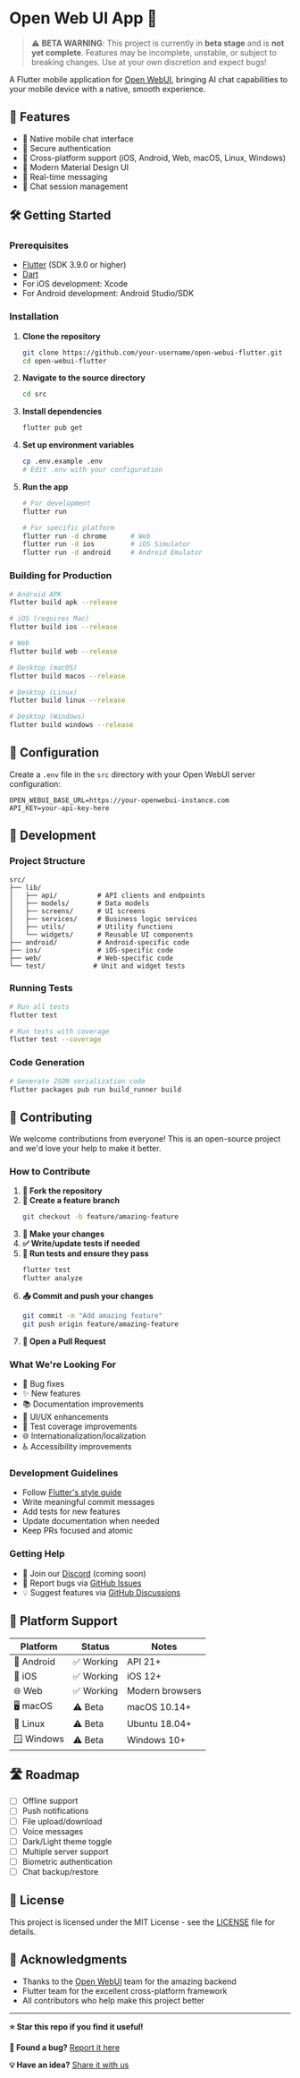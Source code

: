 # Open Web UI App 📱

> ⚠️ **BETA WARNING**: This project is currently in **beta stage** and is **not yet complete**. Features may be incomplete, unstable, or subject to breaking changes. Use at your own discretion and expect bugs!

A Flutter mobile application for [Open WebUI](https://github.com/open-webui/open-webui), bringing AI chat capabilities to your mobile device with a native, smooth experience.

## 🚀 Features

- 💬 Native mobile chat interface
- 🔐 Secure authentication 
- 📱 Cross-platform support (iOS, Android, Web, macOS, Linux, Windows)
- 🎨 Modern Material Design UI
- 🔄 Real-time messaging
- 📂 Chat session management

## 🛠️ Getting Started

### Prerequisites

- [Flutter](https://flutter.dev/docs/get-started/install) (SDK 3.9.0 or higher)
- [Dart](https://dart.dev/get-dart)
- For iOS development: Xcode
- For Android development: Android Studio/SDK

### Installation

1. **Clone the repository**
   ```bash
   git clone https://github.com/your-username/open-webui-flutter.git
   cd open-webui-flutter
   ```

2. **Navigate to the source directory**
   ```bash
   cd src
   ```

3. **Install dependencies**
   ```bash
   flutter pub get
   ```

4. **Set up environment variables**
   ```bash
   cp .env.example .env
   # Edit .env with your configuration
   ```

5. **Run the app**
   ```bash
   # For development
   flutter run

   # For specific platform
   flutter run -d chrome      # Web
   flutter run -d ios         # iOS Simulator
   flutter run -d android     # Android Emulator
   ```

### Building for Production

```bash
# Android APK
flutter build apk --release

# iOS (requires Mac)
flutter build ios --release

# Web
flutter build web --release

# Desktop (macOS)
flutter build macos --release

# Desktop (Linux)
flutter build linux --release

# Desktop (Windows)
flutter build windows --release
```

## 🔧 Configuration

Create a `.env` file in the `src` directory with your Open WebUI server configuration:

```env
OPEN_WEBUI_BASE_URL=https://your-openwebui-instance.com
API_KEY=your-api-key-here
```

## 📖 Development

### Project Structure

```
src/
├── lib/
│   ├── api/          # API clients and endpoints
│   ├── models/       # Data models
│   ├── screens/      # UI screens
│   ├── services/     # Business logic services
│   ├── utils/        # Utility functions
│   └── widgets/      # Reusable UI components
├── android/          # Android-specific code
├── ios/              # iOS-specific code
├── web/              # Web-specific code
└── test/            # Unit and widget tests
```

### Running Tests

```bash
# Run all tests
flutter test

# Run tests with coverage
flutter test --coverage
```

### Code Generation

```bash
# Generate JSON serialization code
flutter packages pub run build_runner build
```

## 🤝 Contributing

We welcome contributions from everyone! This is an open-source project and we'd love your help to make it better.

### How to Contribute

1. **🍴 Fork the repository**
2. **🌿 Create a feature branch**
   ```bash
   git checkout -b feature/amazing-feature
   ```
3. **📝 Make your changes**
4. **✅ Write/update tests if needed**
5. **🧪 Run tests and ensure they pass**
   ```bash
   flutter test
   flutter analyze
   ```
6. **📤 Commit and push your changes**
   ```bash
   git commit -m "Add amazing feature"
   git push origin feature/amazing-feature
   ```
7. **🔄 Open a Pull Request**

### What We're Looking For

- 🐛 Bug fixes
- ✨ New features
- 📚 Documentation improvements
- 🎨 UI/UX enhancements
- 🧪 Test coverage improvements
- 🌐 Internationalization/localization
- ♿ Accessibility improvements

### Development Guidelines

- Follow [Flutter's style guide](https://dart.dev/guides/language/effective-dart/style)
- Write meaningful commit messages
- Add tests for new features
- Update documentation when needed
- Keep PRs focused and atomic

### Getting Help

- 💬 Join our [Discord](#) (coming soon)
- 🐛 Report bugs via [GitHub Issues](https://github.com/your-username/open-webui-flutter/issues)
- 💡 Suggest features via [GitHub Discussions](https://github.com/your-username/open-webui-flutter/discussions)

## 📱 Platform Support

| Platform | Status | Notes |
|----------|--------|-------|
| 🤖 Android | ✅ Working | API 21+ |
| 🍎 iOS | ✅ Working | iOS 12+ |
| 🌐 Web | ✅ Working | Modern browsers |
| 🖥️ macOS | ⚠️ Beta | macOS 10.14+ |
| 🐧 Linux | ⚠️ Beta | Ubuntu 18.04+ |
| 🪟 Windows | ⚠️ Beta | Windows 10+ |

## 🛣️ Roadmap

- [ ] Offline support
- [ ] Push notifications
- [ ] File upload/download
- [ ] Voice messages
- [ ] Dark/Light theme toggle
- [ ] Multiple server support
- [ ] Biometric authentication
- [ ] Chat backup/restore

## 📄 License

This project is licensed under the MIT License - see the [LICENSE](LICENSE) file for details.

## 🙏 Acknowledgments

- Thanks to the [Open WebUI](https://github.com/open-webui/open-webui) team for the amazing backend
- Flutter team for the excellent cross-platform framework
- All contributors who help make this project better

---

**⭐ Star this repo if you find it useful!**

**🐛 Found a bug?** [Report it here](https://github.com/your-username/open-webui-flutter/issues)

**💡 Have an idea?** [Share it with us](https://github.com/your-username/open-webui-flutter/discussions)